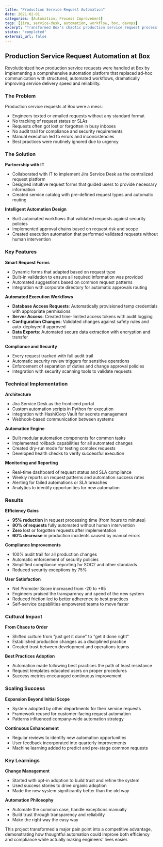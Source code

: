 ```yaml
---
title: "Production Service Request Automation"
date: 2021-02-01
categories: [Automation, Process Improvement]
tags: [jira, service-desk, automation, workflow, box, devops]
excerpt: "Transformed Box's chaotic production service request process from informal texts and emails to a fully automated Jira Service Desk system with intelligent routing and execution workflows."
status: "completed"
external_url: false
---
```


## Production Service Request Automation at Box

Revolutionized how production service requests were handled at Box by implementing a comprehensive automation platform that replaced ad-hoc communication with structured, automated workflows, dramatically improving service delivery speed and reliability.

### The Problem

Production service requests at Box were a mess:
- Engineers texted or emailed requests without any standard format
- No tracking of request status or SLAs
- Requests often got lost or forgotten in busy inboxes
- No audit trail for compliance and security requirements
- Manual execution led to errors and inconsistencies
- Best practices were routinely ignored due to urgency

### The Solution

**Partnership with IT**
- Collaborated with IT to implement Jira Service Desk as the centralized request platform
- Designed intuitive request forms that guided users to provide necessary information
- Created service catalog with pre-defined request types and automatic routing

**Intelligent Automation Design**
- Built automated workflows that validated requests against security policies
- Implemented approval chains based on request risk and scope
- Created execution automation that performed validated requests without human intervention

### Key Features

**Smart Request Forms**
- Dynamic forms that adapted based on request type
- Built-in validation to ensure all required information was provided
- Automated suggestions based on common request patterns
- Integration with corporate directory for automatic approvals routing

**Automated Execution Workflows**
- **Database Access Requests**: Automatically provisioned temp credentials with appropriate permissions
- **Server Access**: Created time-limited access tokens with audit logging
- **Configuration Changes**: Validated changes against safety rules and auto-deployed if approved
- **Data Exports**: Automated secure data extraction with encryption and transfer

**Compliance and Security**
- Every request tracked with full audit trail
- Automatic security review triggers for sensitive operations
- Enforcement of separation of duties and change approval policies
- Integration with security scanning tools to validate requests

### Technical Implementation

**Architecture**
- Jira Service Desk as the front-end portal
- Custom automation scripts in Python for execution
- Integration with HashiCorp Vault for secrets management
- Webhook-based communication between systems

**Automation Engine**
- Built modular automation components for common tasks
- Implemented rollback capabilities for all automated changes
- Created dry-run mode for testing complex requests
- Developed health checks to verify successful execution

**Monitoring and Reporting**
- Real-time dashboard of request status and SLA compliance
- Weekly reports on request patterns and automation success rates
- Alerting for failed automations or SLA breaches
- Analytics to identify opportunities for new automation

### Results

**Efficiency Gains**
- **95% reduction** in request processing time (from hours to minutes)
- **80% of requests** fully automated without human intervention
- **Zero** lost or forgotten requests after implementation
- **60% decrease** in production incidents caused by manual errors

**Compliance Improvements**
- 100% audit trail for all production changes
- Automatic enforcement of security policies
- Simplified compliance reporting for SOC2 and other standards
- Reduced security exceptions by 75%

**User Satisfaction**
- Net Promoter Score increased from -20 to +65
- Engineers praised the transparency and speed of the new system
- Reduced friction led to better adherence to best practices
- Self-service capabilities empowered teams to move faster

### Cultural Impact

**From Chaos to Order**
- Shifted culture from "just get it done" to "get it done right"
- Established production changes as a disciplined practice
- Created trust between development and operations teams

**Best Practices Adoption**
- Automation made following best practices the path of least resistance
- Request templates educated users on proper procedures
- Success metrics encouraged continuous improvement

### Scaling Success

**Expansion Beyond Initial Scope**
- System adopted by other departments for their service requests
- Framework reused for customer-facing request automation
- Patterns influenced company-wide automation strategy

**Continuous Enhancement**
- Regular reviews to identify new automation opportunities
- User feedback incorporated into quarterly improvements
- Machine learning added to predict and pre-stage common requests

### Key Learnings

**Change Management**
- Started with opt-in adoption to build trust and refine the system
- Used success stories to drive organic adoption
- Made the new system significantly better than the old way

**Automation Philosophy**
- Automate the common case, handle exceptions manually
- Build trust through transparency and reliability
- Make the right way the easy way

This project transformed a major pain point into a competitive advantage, demonstrating how thoughtful automation could improve both efficiency and compliance while actually making engineers' lives easier.